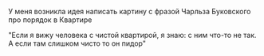 У меня возникла идея написать картину с фразой Чарльза Буковского про порядок в Квартире

"Если я вижу человека с чистой квартирой, я знаю: с ним что-то не так. А если там слишком чисто то он пидор"